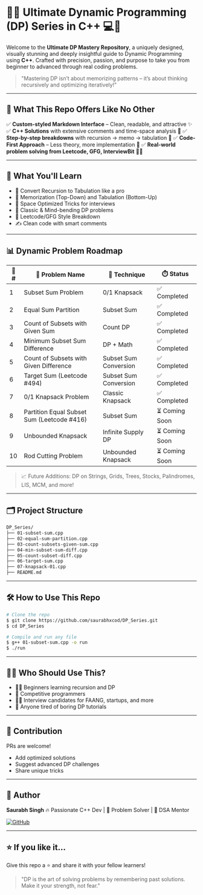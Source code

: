 # 🚀🔥 Ultimate Dynamic Programming (DP) Series in C++ 💻🧠

Welcome to the **Ultimate DP Mastery Repository**, a uniquely designed, visually stunning and deeply insightful guide to Dynamic Programming using **C++**. Crafted with precision, passion, and purpose to take you from beginner to advanced through real coding problems.

> "Mastering DP isn’t about memorizing patterns – it’s about thinking recursively and optimizing iteratively!"

---

## 📘 What This Repo Offers Like No Other

✅ **Custom-styled Markdown Interface** – Clean, readable, and attractive ✨
✅ **C++ Solutions** with extensive comments and time-space analysis 🧠
✅ **Step-by-step breakdowns** with recursion → memo → tabulation 🔁
✅ **Code-First Approach** – Less theory, more implementation 🔧
✅ **Real-world problem solving from Leetcode, GFG, InterviewBit** 🧑‍💻

---

## 🎯 What You'll Learn

* 🔄 Convert Recursion to Tabulation like a pro
* 💾 Memorization (Top-Down) and Tabulation (Bottom-Up)
* 🚀 Space Optimized Tricks for interviews
* 🧩 Classic & Mind-bending DP problems
* 🧪 Leetcode/GFG Style Breakdown
* ✍️ Clean code with smart comments

---

## 📊 Dynamic Problem Roadmap

| 🚩 # | 🧩 Problem Name                            | 🧠 Technique          | ⏱️ Status     |
| ---- | ------------------------------------------ | --------------------- | ------------- |
| 1    | Subset Sum Problem                         | 0/1 Knapsack          | ✅ Completed   |
| 2    | Equal Sum Partition                        | Subset Sum            | ✅ Completed   |
| 3    | Count of Subsets with Given Sum            | Count DP              | ✅ Completed   |
| 4    | Minimum Subset Sum Difference              | DP + Math             | ✅ Completed   |
| 5    | Count of Subsets with Given Difference     | Subset Sum Conversion | ✅ Completed   |
| 6    | Target Sum (Leetcode #494)                 | Subset Sum Conversion | ✅ Completed   |
| 7    | 0/1 Knapsack Problem                       | Classic Knapsack      | ✅ Completed   |
| 8    | Partition Equal Subset Sum (Leetcode #416) | Subset Sum            | ⏳ Coming Soon |
| 9    | Unbounded Knapsack                         | Infinite Supply DP    | ⏳ Coming Soon |
| 10   | Rod Cutting Problem                        | Unbounded Knapsack    | ⏳ Coming Soon |

> 📈 Future Additions: DP on Strings, Grids, Trees, Stocks, Palindromes, LIS, MCM, and more!

---

## 🗂️ Project Structure

```bash
DP_Series/
├── 01-subset-sum.cpp
├── 02-equal-sum-partition.cpp
├── 03-count-subsets-given-sum.cpp
├── 04-min-subset-sum-diff.cpp
├── 05-count-subset-diff.cpp
├── 06-target-sum.cpp
├── 07-knapsack-01.cpp
├── README.md
```

---

## 🛠️ How to Use This Repo

```bash
# Clone the repo
$ git clone https://github.com/saurabhxcod/DP_Series.git
$ cd DP_Series

# Compile and run any file
$ g++ 01-subset-sum.cpp -o run
$ ./run
```

---

## 👨‍🎓 Who Should Use This?

* 🧑‍💻 Beginners learning recursion and DP
* 🎯 Competitive programmers
* 👩‍💼 Interview candidates for FAANG, startups, and more
* 🔁 Anyone tired of boring DP tutorials

---

## 🤝 Contribution

PRs are welcome!

* Add optimized solutions
* Suggest advanced DP challenges
* Share unique tricks

---

## 👤 Author

**Saurabh Singh**
🔥 Passionate C++ Dev | 🧠 Problem Solver | 💼 DSA Mentor

[![GitHub](https://img.shields.io/badge/GitHub-saurabhxcod-black?logo=github)](https://github.com/saurabhxcod)

---

## ⭐ If you like it...

Give this repo a ⭐ and share it with your fellow learners!

> "DP is the art of solving problems by remembering past solutions. Make it your strength, not fear."

